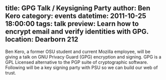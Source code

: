 title: GPG Talk / Keysigning Party
author: Ben Kero
category: events
datetime: 2011-10-25 18:00:00
tags: talk
preview: Learn how to encrypt email and verify identities with GPG.
location: Dearborn 212
---
Ben Kero, a former OSU student and current Mozilla employee, will be giving a
talk on GNU Privacy Guard (GPG) encryption and signing. GPG is a GPL Licensed
alternative to the PGP suite of cryptographic software. Following will be a key
signing party with PSU so we can build our web of trust.


